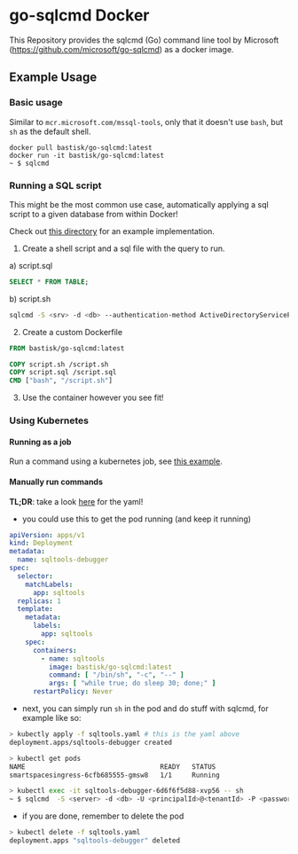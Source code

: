 # go-sqlcmd Docker

This Repository provides the sqlcmd (Go) command line tool by Microsoft (https://github.com/microsoft/go-sqlcmd) as a docker image.

## Example Usage

### Basic usage
Similar to `mcr.microsoft.com/mssql-tools`, only that it doesn't use `bash`, but `sh` as the default shell.

```
docker pull bastisk/go-sqlcmd:latest
docker run -it bastisk/go-sqlcmd:latest
~ $ sqlcmd
```

### Running a SQL script

This might be the most common use case, automatically applying a sql script to a given database from within Docker!

Check out [this directory](examples/Scripting/) for an example implementation.



1. Create a shell script and a sql file with the query to run.

a) script.sql
```sql
SELECT * FROM TABLE;
```

b) script.sh
```sh
sqlcmd -S <srv> -d <db> --authentication-method ActiveDirectoryServicePrincipal -U "<clientid>@<tenantid>" -P <pw> -i /script.sql
```
2. Create a custom Dockerfile

```Dockerfile
FROM bastisk/go-sqlcmd:latest

COPY script.sh /script.sh
COPY script.sql /script.sql
CMD ["bash", "/script.sh"]
```
3. Use the container however you see fit!


### Using Kubernetes

#### Running as a job

Run a command using a kubernetes job, see [this example](examples/kubernetes-job.yaml).

#### Manually run commands
**TL;DR**: take a look [here](examples/kubernetes-sqltools-debug.yaml) for the yaml!

- you could use this to get the pod running (and keep it running)

```yaml
apiVersion: apps/v1
kind: Deployment
metadata:
  name: sqltools-debugger
spec:
  selector:
    matchLabels:
      app: sqltools
  replicas: 1
  template:
    metadata:
      labels:
        app: sqltools
    spec:
      containers:
        - name: sqltools
          image: bastisk/go-sqlcmd:latest
          command: [ "/bin/sh", "-c", "--" ]
          args: [ "while true; do sleep 30; done;" ]
      restartPolicy: Never
```
- next, you can simply run `sh` in the pod and do stuff with sqlcmd, for example like so:

```bash
> kubectly apply -f sqltools.yaml # this is the yaml above
deployment.apps/sqltools-debugger created

> kubectl get pods
NAME                                  READY   STATUS                       RESTARTS   AGE
smartspacesingress-6cfb685555-gmsw8   1/1     Running                      0          84m

> kubectl exec -it sqltools-debugger-6d6f6f5d88-xvp56 -- sh
~ $ sqlcmd  -S <server> -d <db> -U <principalId>@<tenantId> -P <password> --authentication-method ActiveDirectoryServicePrincipal
```

- if you are done, remember to delete the pod

```bash
> kubectl delete -f sqltools.yaml
deployment.apps "sqltools-debugger" deleted

```